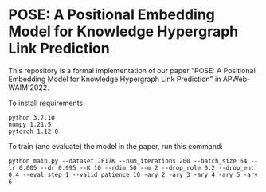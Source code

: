 # POSE: A Positional Embedding Model for Knowledge Hypergraph Link Prediction

This repository is a formal implementation of our paper "POSE: A Positional Embedding Model for Knowledge Hypergraph Link Prediction" in APWeb-WAIM'2022.

To install requirements:

```setup
python 3.7.10
numpy 1.21.5
pytorch 1.12.0
```

To train (and evaluate) the model in the paper, run this command:

```
python main.py --dataset JF17K --num_iterations 200 --batch_size 64 --lr 0.005 --dr 0.995 --K 10 --rdim 50 --m 2 --drop_role 0.2 --drop_ent 0.4 --eval_step 1 --valid_patience 10 -ary 2 -ary 3 -ary 4 -ary 5 -ary 6
```
